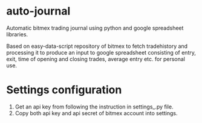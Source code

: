 # auto-journal
Automatic bitmex trading journal using python and google spreadsheet libraries.

Based on easy-data-script repository of bitmex to fetch tradehistory and processing it to produce an input to google spreadsheet consisting of entry, exit, time of opening and closing trades, average entry etc. for personal use.

# Settings configuration

1. Get an api key from following the instruction in settings_.py file.
2. Copy both api key and api secret of bitmex account into settings.
